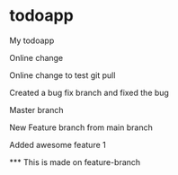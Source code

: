 # todoapp
My todoapp

Online change

Online change to test git pull

Created a bug fix branch and fixed the bug

Master branch

New Feature branch from main branch

Added awesome feature 1

*** This is made on feature-branch
